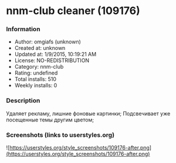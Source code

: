 # nnm-club cleaner (109176)

### Information
- Author: omgiafs (unknown)
- Created at: unknown
- Updated at: 1/9/2015, 10:19:21 AM
- License: NO-REDISTRIBUTION
- Category: nnm-club
- Rating: undefined
- Total installs: 510
- Weekly installs: 0


### Description
Удаляет рекламу, лишние фоновые картинки;
Подсвечивает уже посещенные темы другим цветом;


### Screenshots (links to userstyles.org)
![https://userstyles.org/style_screenshots/109176-after.png](https://userstyles.org/style_screenshots/109176-after.png)


